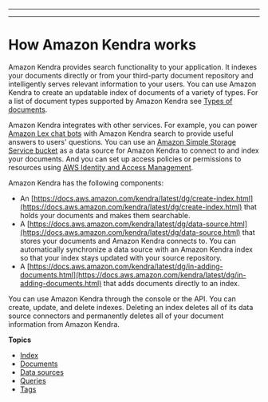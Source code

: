 --------

--------

# How Amazon Kendra works<a name="how-it-works"></a>

Amazon Kendra provides search functionality to your application\. It indexes your documents directly or from your third\-party document repository and intelligently serves relevant information to your users\. You can use Amazon Kendra to create an updatable index of documents of a variety of types\. For a list of document types supported by Amazon Kendra see [Types of documents](https://docs.aws.amazon.com/kendra/latest/dg/index-document-types.html)\.

Amazon Kendra integrates with other services\. For example, you can power [Amazon Lex chat bots](https://docs.aws.amazon.com/lexv2/latest/dg/faq-bot-kendra-search.html) with Amazon Kendra search to provide useful answers to users' questions\. You can use an [Amazon Simple Storage Service bucket](https://docs.aws.amazon.com/kendra/latest/dg/data-source-s3.html) as a data source for Amazon Kendra to connect to and index your documents\. And you can set up access policies or permissions to resources using [AWS Identity and Access Management](https://docs.aws.amazon.com/kendra/latest/dg/security-iam.html)\.

Amazon Kendra has the following components:
+ An [https://docs.aws.amazon.com/kendra/latest/dg/create-index.html](https://docs.aws.amazon.com/kendra/latest/dg/create-index.html) that holds your documents and makes them searchable\.
+ A [https://docs.aws.amazon.com/kendra/latest/dg/data-source.html](https://docs.aws.amazon.com/kendra/latest/dg/data-source.html) that stores your documents and Amazon Kendra connects to\. You can automatically synchronize a data source with an Amazon Kendra index so that your index stays updated with your source repository\.
+ A [https://docs.aws.amazon.com/kendra/latest/dg/in-adding-documents.html](https://docs.aws.amazon.com/kendra/latest/dg/in-adding-documents.html) that adds documents directly to an index\.

You can use Amazon Kendra through the console or the API\. You can create, update, and delete indexes\. Deleting an index deletes all of its data source connectors and permanently deletes all of your document information from Amazon Kendra\.

**Topics**
+ [Index](hiw-index.md)
+ [Documents](hiw-documents.md)
+ [Data sources](hiw-data-source.md)
+ [Queries](hiw-query.md)
+ [Tags](tagging.md)
